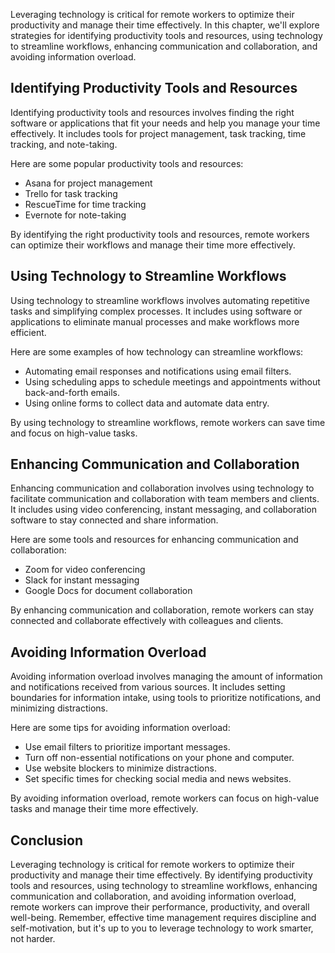 
Leveraging technology is critical for remote workers to optimize their productivity and manage their time effectively. In this chapter, we'll explore strategies for identifying productivity tools and resources, using technology to streamline workflows, enhancing communication and collaboration, and avoiding information overload.

Identifying Productivity Tools and Resources
--------------------------------------------

Identifying productivity tools and resources involves finding the right software or applications that fit your needs and help you manage your time effectively. It includes tools for project management, task tracking, time tracking, and note-taking.

Here are some popular productivity tools and resources:

- Asana for project management
- Trello for task tracking
- RescueTime for time tracking
- Evernote for note-taking

By identifying the right productivity tools and resources, remote workers can optimize their workflows and manage their time more effectively.

Using Technology to Streamline Workflows
----------------------------------------

Using technology to streamline workflows involves automating repetitive tasks and simplifying complex processes. It includes using software or applications to eliminate manual processes and make workflows more efficient.

Here are some examples of how technology can streamline workflows:

- Automating email responses and notifications using email filters.
- Using scheduling apps to schedule meetings and appointments without back-and-forth emails.
- Using online forms to collect data and automate data entry.

By using technology to streamline workflows, remote workers can save time and focus on high-value tasks.

Enhancing Communication and Collaboration
-----------------------------------------

Enhancing communication and collaboration involves using technology to facilitate communication and collaboration with team members and clients. It includes using video conferencing, instant messaging, and collaboration software to stay connected and share information.

Here are some tools and resources for enhancing communication and collaboration:

- Zoom for video conferencing
- Slack for instant messaging
- Google Docs for document collaboration

By enhancing communication and collaboration, remote workers can stay connected and collaborate effectively with colleagues and clients.

Avoiding Information Overload
-----------------------------

Avoiding information overload involves managing the amount of information and notifications received from various sources. It includes setting boundaries for information intake, using tools to prioritize notifications, and minimizing distractions.

Here are some tips for avoiding information overload:

- Use email filters to prioritize important messages.
- Turn off non-essential notifications on your phone and computer.
- Use website blockers to minimize distractions.
- Set specific times for checking social media and news websites.

By avoiding information overload, remote workers can focus on high-value tasks and manage their time more effectively.

Conclusion
----------

Leveraging technology is critical for remote workers to optimize their productivity and manage their time effectively. By identifying productivity tools and resources, using technology to streamline workflows, enhancing communication and collaboration, and avoiding information overload, remote workers can improve their performance, productivity, and overall well-being. Remember, effective time management requires discipline and self-motivation, but it's up to you to leverage technology to work smarter, not harder.

